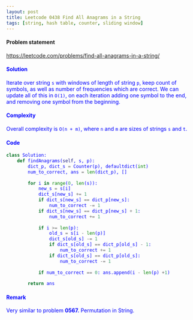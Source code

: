 ```yaml
---
layout: post
title: Leetcode 0438 Find All Anagrams in a String
tags: [string, hash table, counter, sliding window]
---
```


#### Problem statement

<a href="https://leetcode.com/problems/find-all-anagrams-in-a-string/"> <font color = blue>https://leetcode.com/problems/find-all-anagrams-in-a-string/

#### Solution
Iterate over string `s` with windows of length of string `p`, keep count of symbols, as well as number of frequencies which are correct. We can update all of this in `O(1)`, on each iteration adding one symbol to the end, and removing one symbol from the beginning. 

#### Complexity
Overall complexity is `O(n + m)`, where `n` and `m` are sizes of strings `s` and `t`.

#### Code
```python
class Solution:
    def findAnagrams(self, s, p):
        dict_p, dict_s = Counter(p), defaultdict(int)
        num_to_correct, ans = len(dict_p), []
            
        for i in range(0, len(s)):  
            new_s = s[i]
            dict_s[new_s] += 1
            if dict_s[new_s] == dict_p[new_s]:
                num_to_correct -= 1
            if dict_s[new_s] == dict_p[new_s] + 1:
                num_to_correct += 1
                
            if i >= len(p):
                old_s = s[i - len(p)]
                dict_s[old_s] -= 1
                if dict_s[old_s] == dict_p[old_s] - 1:
                    num_to_correct += 1
                if dict_s[old_s] == dict_p[old_s]:
                    num_to_correct -= 1
                                
            if num_to_correct == 0: ans.append(i - len(p) +1)           
                    
        return ans
```

#### Remark
Very similar to problem **0567.** Permutation in String.

